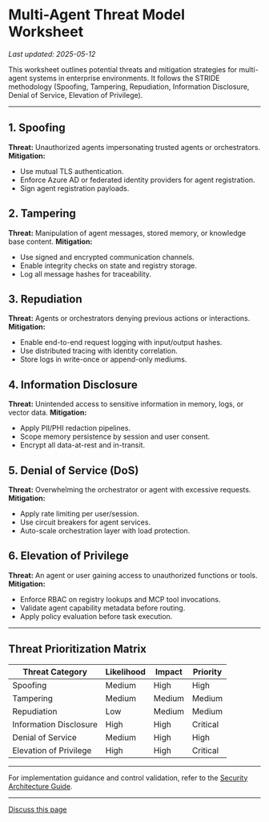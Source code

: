 # Multi-Agent Threat Model Worksheet

_Last updated: 2025-05-12_

This worksheet outlines potential threats and mitigation strategies for
multi-agent systems in enterprise environments. It follows the STRIDE
methodology (Spoofing, Tampering, Repudiation, Information Disclosure, Denial of
Service, Elevation of Privilege).

---

## 1. Spoofing

**Threat:** Unauthorized agents impersonating trusted agents or orchestrators.
**Mitigation:**

- Use mutual TLS authentication.
- Enforce Azure AD or federated identity providers for agent registration.
- Sign agent registration payloads.

## 2. Tampering

**Threat:** Manipulation of agent messages, stored memory, or knowledge base
content. **Mitigation:**

- Use signed and encrypted communication channels.
- Enable integrity checks on state and registry storage.
- Log all message hashes for traceability.

## 3. Repudiation

**Threat:** Agents or orchestrators denying previous actions or interactions.
**Mitigation:**

- Enable end-to-end request logging with input/output hashes.
- Use distributed tracing with identity correlation.
- Store logs in write-once or append-only mediums.

## 4. Information Disclosure

**Threat:** Unintended access to sensitive information in memory, logs, or
vector data. **Mitigation:**

- Apply PII/PHI redaction pipelines.
- Scope memory persistence by session and user consent.
- Encrypt all data-at-rest and in-transit.

## 5. Denial of Service (DoS)

**Threat:** Overwhelming the orchestrator or agent with excessive requests.
**Mitigation:**

- Apply rate limiting per user/session.
- Use circuit breakers for agent services.
- Auto-scale orchestration layer with load protection.

## 6. Elevation of Privilege

**Threat:** An agent or user gaining access to unauthorized functions or tools.
**Mitigation:**

- Enforce RBAC on registry lookups and MCP tool invocations.
- Validate agent capability metadata before routing.
- Apply policy evaluation before task execution.

---

## Threat Prioritization Matrix

| Threat Category        | Likelihood | Impact | Priority |
| ---------------------- | ---------- | ------ | -------- |
| Spoofing               | Medium     | High   | High     |
| Tampering              | Medium     | Medium | Medium   |
| Repudiation            | Low        | Medium | Medium   |
| Information Disclosure | High       | High   | Critical |
| Denial of Service      | Medium     | High   | High     |
| Elevation of Privilege | High       | High   | Critical |

---

For implementation guidance and control validation, refer to the
[Security Architecture Guide](./Multi-agent-security.md).

---

<a class="github-button" href="https://github.com/microsoft/multi-agent-reference-architecture/discussions/new?category=q-a&body=Source: [Threat Model](https://github.com/microsoft/multi-agent-reference-architecture/blob/main/{{selfpath}})" data-icon="octicon-comment-discussion" target="_blank" data-size="large" aria-label="Discuss buttons/github-buttons on GitHub">Discuss this page</a>

<script async defer src="https://buttons.github.io/buttons.js"></script>
